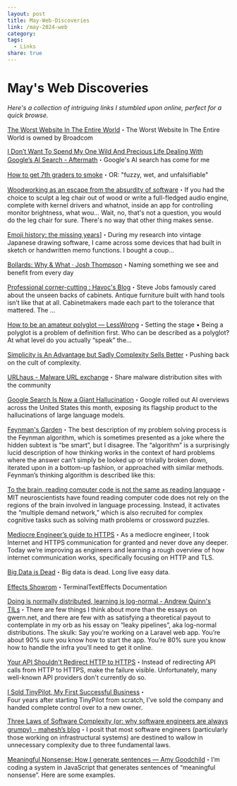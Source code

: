 ```yaml
---
layout: post
title: May-Web-Discoveries
link: /may-2024-web
category: 
tags:
  - Links
share: true
---
```

# May's Web Discoveries
_Here's a collection of intriguing links I stumbled upon online, perfect for a quick browse._

[The Worst Website In The Entire World](https://matduggan.com/the-worst-website-in-the-entire-world/)・The Worst Website In The Entire World is owned by Broadcom

[I Don’t Want To Spend My One Wild And Precious Life Dealing With Google’s AI Search - Aftermath](https://aftermath.site/google-ai-search-god-no-why)・Google's AI search has come for me

[How to get 7th graders to smoke](https://www.experimental-history.com/p/how-to-get-7th-graders-to-smoke)・OR: "fuzzy, wet, and unfalsifiable"

[Woodworking as an escape from the absurdity of software](https://alinpanaitiu.com/blog/woodworking-escape-from-software-absurdity/)・If you had the choice to sculpt a leg chair out of wood or write a full-fledged audio engine, complete with kernel drivers and whatnot, inside an app for controlling monitor brightness, what wou… Wait, no, that's not a question, you would do the leg chair for sure. There's no way that other thing makes sense.

[Emoji history: the missing years](https://blog.gingerbeardman.com/2024/05/10/emoji-history-the-missing-years/)]・During my research into vintage Japanese drawing software, I came across some devices that had built in sketch or handwritten memo functions. I bought a coup...

[Bollards: Why & What · Josh Thompson](https://josh.works/bollards)・Naming something we see and benefit from every day

[Professional corner-cutting : Havoc's Blog](https://blog.ometer.com/2016/05/04/professional-corner-cutting/)・Steve Jobs famously cared about the unseen backs of cabinets. Antique furniture built with hand tools isn’t like that at all. Cabinetmakers made each part to the tolerance that mattered. The …

[How to be an amateur polyglot — LessWrong](https://www.lesswrong.com/posts/BPpeBH8brSCRvZajs/how-to-be-an-amateur-polyglot)・Setting the stage • Being a polyglot is a problem of definition first. Who can be described as a polyglot? At what level do you actually “speak” the…

[Simplicity is An Advantage but Sadly Complexity Sells Better](https://eugeneyan.com/writing/simplicity/)・Pushing back on the cult of complexity.

[URLhaus - Malware URL exchange](https://urlhaus.abuse.ch/)・Share malware distribution sites with the community

[Google Search Is Now a Giant Hallucination](https://gizmodo.com/google-search-ai-overview-giant-hallucination-1851499031)・Google rolled out AI overviews across the United States this month, exposing its flagship product to the hallucinations of large language models.

[Feynman's Garden](https://www.marginalia.nu/log/a_108_feynman_revisited/)・The best description of my problem solving process is the Feynman algorithm, which is sometimes presented as a joke where the hidden subtext is “be smart”, but I disagree. The “algorithm” is a surprisingly lucid description of how thinking works in the context of hard problems where the answer can’t simply be looked up or trivially broken down, iterated upon in a bottom-up fashion, or approached with similar methods. Feynman’s thinking algorithm is described like this:

[To the brain, reading computer code is not the same as reading language](https://news.mit.edu/2020/brain-reading-computer-code-1215)・MIT neuroscientists have found reading computer code does not rely on the regions of the brain involved in language processing. Instead, it activates the “multiple demand network,” which is also recruited for complex cognitive tasks such as solving math problems or crossword puzzles.

[Mediocre Engineer’s guide to HTTPS](https://devonperoutky.super.site/blog-posts/mediocre-engineers-guide-to-https)・As a mediocre engineer, I took Internet and HTTPS communication for granted and never dove any deeper. Today we’re improving as engineers and learning a rough overview of how internet communication works, specifically focusing on HTTP and TLS.

[Big Data is Dead](https://motherduck.com/blog/big-data-is-dead/)・Big data is dead. Long live easy data.

[Effects Showrom](https://chrisbuilds.github.io/terminaltexteffects/showroom/)・TerminalTextEffects Documentation

[Doing is normally distributed, learning is log-normal - Andrew Quinn's TILs](https://hiandrewquinn.github.io/til-site/posts/doing-is-normally-distributed-learning-is-log-normal/)・There are few things I think about more than the essays on gwern.net, and there are few with as satisfying a theoretical payout to contemplate in my orb as his essay on “leaky pipelines”, aka log-normal distributions. The skulk: Say you’re working on a Laravel web app. You’re about 90% sure you know how to start the app. You’re 80% sure you know how to handle the infra you’ll need to get it online.

[Your API Shouldn't Redirect HTTP to HTTPS](https://jviide.iki.fi/http-redirects)・Instead of redirecting API calls from HTTP to HTTPS, make the failure visible. Unfortunately, many well-known API providers don't currently do so.

[I Sold TinyPilot, My First Successful Business](https://mtlynch.io/i-sold-tinypilot/)・  
Four years after starting TinyPilot from scratch, I've sold the company and handed complete control over to a new owner.

[Three Laws of Software Complexity (or: why software engineers are always grumpy) - mahesh’s blog](https://maheshba.bitbucket.io/blog/2024/05/08/2024-ThreeLaws.html)・I posit that most software engineers (particularly those working on infrastructural systems) are destined to wallow in unnecessary complexity due to three fundamental laws.

[Meaningful Nonsense: How I generate sentences — Amy Goodchild](https://www.amygoodchild.com/blog/meaningful-nonsense-sentences)・I’m coding a system in JavaScript that generates sentences of “meaningful nonsense”. Here are some examples.